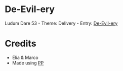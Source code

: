 # De-Evil-ery

Ludum Dare 53 - Theme: Delivery - Entry: [De-Evil-ery](https://ldjam.com/events/ludum-dare/53/de-evil-ery)

# Credits

- Elia & Marco
- Made using [PP](https://github.com/SignorPipo/wle_pp)